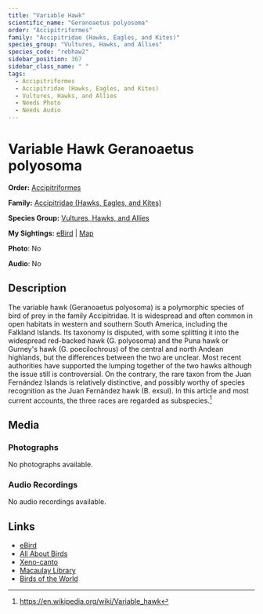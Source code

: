 ```yaml
---
title: "Variable Hawk"
scientific_name: "Geranoaetus polyosoma"
order: "Accipitriformes"
family: "Accipitridae (Hawks, Eagles, and Kites)"
species_group: "Vultures, Hawks, and Allies"
species_code: "rebhaw2"
sidebar_position: 367
sidebar_class_name: " "
tags: 
  - Accipitriformes
  - Accipitridae (Hawks, Eagles, and Kites)
  - Vultures, Hawks, and Allies
  - Needs Photo
  - Needs Audio
---
```


# Variable Hawk <span className='sci_name'>Geranoaetus polyosoma</span>

**Order:** [Accipitriformes](/tags/accipitriformes)

**Family:** [Accipitridae (Hawks, Eagles, and Kites)](/tags/accipitridae-hawks-eagles-and-kites)

**Species Group:** [Vultures, Hawks, and Allies](/tags/vultures-hawks-and-allies)

**My Sightings:** [eBird](https://ebird.org/lifelist?r=world&time=life&spp=rebhaw2) | [Map](/map?species_code=rebhaw2)

**Photo**: No 

**Audio**: No

## Description
The variable hawk (Geranoaetus polyosoma) is a polymorphic species of bird of prey in the family Accipitridae.
It is widespread and often common in open habitats in western and southern South America, including the Falkland Islands. Its taxonomy is disputed, with some splitting it into the widespread red-backed hawk (G. polyosoma) and the Puna hawk or Gurney's hawk (G. poecilochrous) of the central and north Andean highlands, but the differences between the two are unclear. Most recent authorities have supported the lumping together of the two hawks although the issue still is controversial. On the contrary, the rare taxon from the Juan Fernández Islands is relatively distinctive, and possibly worthy of species recognition as the Juan Fernández hawk (B. exsul). In this article and most current accounts, the three races are regarded as subspecies.[^1]

[^1]: https://en.wikipedia.org/wiki/Variable_hawk

## Media
### Photographs
No photographs available.

### Audio Recordings
No audio recordings available.

## Links
* [eBird](https://ebird.org/species/rebhaw2) 
* [All About Birds](https://www.allaboutbirds.org/guide/rebhaw2) 
* [Xeno-canto](https://www.xeno-canto.org/species/geranoaetus-polyosoma) 
* [Macaulay Library](https://search.macaulaylibrary.org/catalog?taxonCode=rebhaw2&sort=rating_rank_desc)
* [Birds of the World](https://birdsoftheworld.org/bow/species/rebhaw2)
